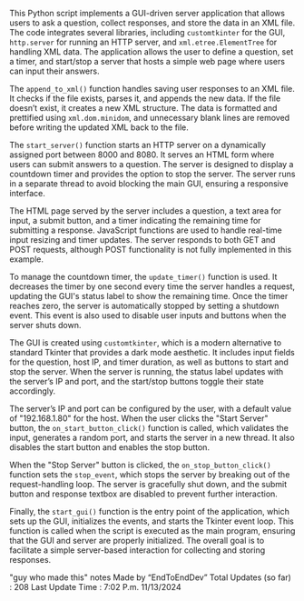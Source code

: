 This Python script implements a GUI-driven server application that allows users to ask a question, collect responses, and store the data in an XML file. The code integrates several libraries, including `customtkinter` for the GUI, `http.server` for running an HTTP server, and `xml.etree.ElementTree` for handling XML data. The application allows the user to define a question, set a timer, and start/stop a server that hosts a simple web page where users can input their answers.

The `append_to_xml()` function handles saving user responses to an XML file. It checks if the file exists, parses it, and appends the new data. If the file doesn’t exist, it creates a new XML structure. The data is formatted and prettified using `xml.dom.minidom`, and unnecessary blank lines are removed before writing the updated XML back to the file.

The `start_server()` function starts an HTTP server on a dynamically assigned port between 8000 and 8080. It serves an HTML form where users can submit answers to a question. The server is designed to display a countdown timer and provides the option to stop the server. The server runs in a separate thread to avoid blocking the main GUI, ensuring a responsive interface.

The HTML page served by the server includes a question, a text area for input, a submit button, and a timer indicating the remaining time for submitting a response. JavaScript functions are used to handle real-time input resizing and timer updates. The server responds to both GET and POST requests, although POST functionality is not fully implemented in this example.

To manage the countdown timer, the `update_timer()` function is used. It decreases the timer by one second every time the server handles a request, updating the GUI's status label to show the remaining time. Once the timer reaches zero, the server is automatically stopped by setting a shutdown event. This event is also used to disable user inputs and buttons when the server shuts down.

The GUI is created using `customtkinter`, which is a modern alternative to standard Tkinter that provides a dark mode aesthetic. It includes input fields for the question, host IP, and timer duration, as well as buttons to start and stop the server. When the server is running, the status label updates with the server’s IP and port, and the start/stop buttons toggle their state accordingly.

The server’s IP and port can be configured by the user, with a default value of "192.168.1.80" for the host. When the user clicks the "Start Server" button, the `on_start_button_click()` function is called, which validates the input, generates a random port, and starts the server in a new thread. It also disables the start button and enables the stop button.

When the "Stop Server" button is clicked, the `on_stop_button_click()` function sets the `stop_event`, which stops the server by breaking out of the request-handling loop. The server is gracefully shut down, and the submit button and response textbox are disabled to prevent further interaction.

Finally, the `start_gui()` function is the entry point of the application, which sets up the GUI, initializes the events, and starts the Tkinter event loop. This function is called when the script is executed as the main program, ensuring that the GUI and server are properly initialized. The overall goal is to facilitate a simple server-based interaction for collecting and storing responses.


"guy who made this" notes Made by “EndToEndDev” 
Total Updates (so far) : 208
Last Update Time : 7:02 P.m. 11/13/2024
